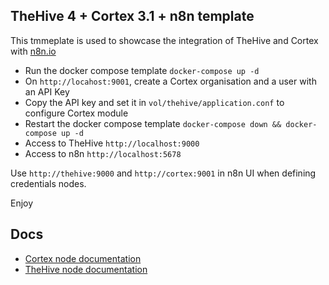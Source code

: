 ## TheHive 4 + Cortex 3.1 + n8n template

This tmmeplate is used to showcase the integration of TheHive and Cortex with [n8n.io](n8n.io)

- Run the docker compose template `docker-compose up -d`
- On `http://locahost:9001`, create a Cortex organisation and a user with an API Key
- Copy the API key and set it in `vol/thehive/application.conf` to configure Cortex module
- Restart the docker compose template `docker-compose down && docker-compose up -d`
- Access to TheHive `http://localhost:9000`
- Access to n8n `http://localhost:5678`

Use `http://thehive:9000` and `http://cortex:9001` in n8n UI when defining credentials nodes.

Enjoy


## Docs

- [Cortex node documentation](https://docs.n8n.io/nodes/n8n-nodes-base.cortex/#basic-operations)
- [TheHive node documentation](https://docs.n8n.io/nodes/n8n-nodes-base.theHive/#example-usage)